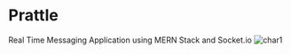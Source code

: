 # Prattle
Real Time Messaging Application using MERN Stack and Socket.io 
![char1](https://github.com/JashMehta18/Prattle/assets/155761063/b4e2fa1c-783b-40f3-a3e1-f2cc5f7099e2)
